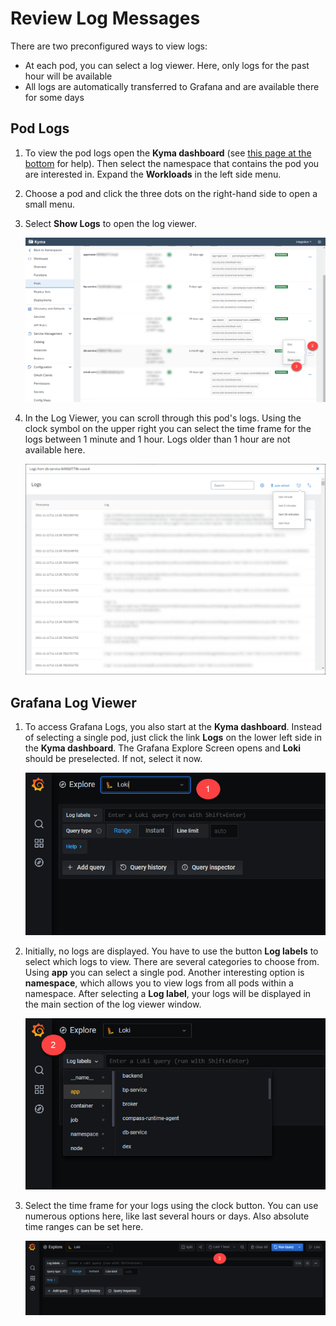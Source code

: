 # Review Log Messages

There are two preconfigured ways to view logs:
* At each pod, you can select a log viewer. Here, only logs for the past hour will be available
* All logs are automatically transferred to Grafana and are available there for some days

## Pod Logs

1. To view the pod logs open the **Kyma dashboard** (see [this page at the bottom](/documentation/prepare/setup-btp-environment/README.md) for help). Then select the namespace that contains the pod you are interested in. Expand the **Workloads** in the left side menu.
1. Choose a pod and click the three dots on the right-hand side to open a small menu.
1. Select **Show Logs** to open the log viewer.

   ![](images/podlog1.png)
   
1. In the Log Viewer, you can scroll through this pod's logs. Using the clock symbol on the upper right you can select the time frame for the logs between 1 minute and 1 hour. Logs older than 1 hour are not available here.

   ![](images/podlog2.png)


## Grafana Log Viewer

1. To access Grafana Logs, you also start at the **Kyma dashboard**. Instead of selecting a single pod, just click the link **Logs** on the lower left side in the **Kyma dashboard**. The Grafana Explore Screen opens and **Loki** should be preselected. If not, select it now.

   ![](images/grafana_log_1.png)

1. Initially, no logs are displayed. You have to use the button **Log labels** to select which logs to view. There are several categories to choose from. Using **app** you can select a single pod. Another interesting option is
   **namespace**, which allows you to view logs from all pods within a namespace. After selecting a **Log label**, your logs will be displayed in the main section of the log viewer window.

   ![](images/grafana_log_2.png)

1. Select the time frame for your logs using the clock button. You can use numerous options here, like last several hours or days. Also absolute time ranges can be set here.

   ![](images/grafana_log_3.png)


